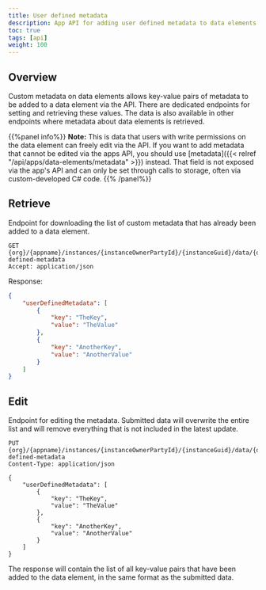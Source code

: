 ```yaml
---
title: User defined metadata
description: App API for adding user defined metadata to data elements.
toc: true
tags: [api]
weight: 100
---
```


## Overview

Custom metadata on data elements allows key-value pairs of metadata to be added to a data element via the API. There are dedicated endpoints for setting and retrieving these values. 
The data is also available in other endpoints where metadata about data elements is retrieved.

{{%panel info%}}
**Note:** 
This is data that users with write permissions on the data element can freely edit via the API. 
If you want to add metadata that cannot be edited via the apps API, you should use [metadata]({{< relref "/api/apps/data-elements/metadata" >}}) instead. 
That field is not exposed via the app's API and can only be set through calls to storage, often via custom-developed C# code.
{{% /panel%}}

## Retrieve

Endpoint for downloading the list of custom metadata that has already been added to a data element.

```http
GET {org}/{appname}/instances/{instanceOwnerPartyId}/{instanceGuid}/data/{dataGuid}/user-defined-metadata
Accept: application/json
```

Response:
```json
{
    "userDefinedMetadata": [
        {
            "key": "TheKey",
            "value": "TheValue"
        },
        {
            "key": "AnotherKey",
            "value": "AnotherValue"
        }
    ]
}
```

## Edit

Endpoint for editing the metadata. Submitted data will overwrite the entire list and will remove everything that is not included in the latest update.

```http
PUT {org}/{appname}/instances/{instanceOwnerPartyId}/{instanceGuid}/data/{dataGuid}/user-defined-metadata
Content-Type: application/json

{
    "userDefinedMetadata": [
        {
            "key": "TheKey",
            "value": "TheValue"
        },
        {
            "key": "AnotherKey",
            "value": "AnotherValue"
        }
    ]
}
```

The response will contain the list of all key-value pairs that have been added to the data element, in the same format as the submitted data.